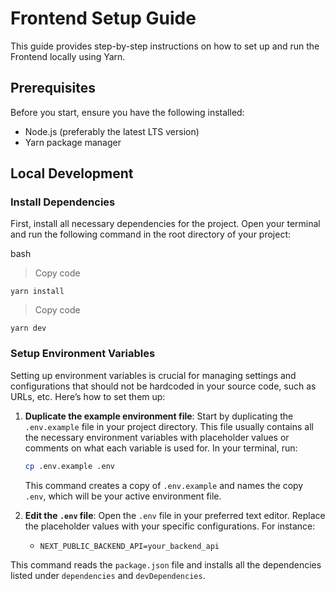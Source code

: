 # Frontend Setup Guide

This guide provides step-by-step instructions on how to set up and run the Frontend locally using Yarn.

## Prerequisites

Before you start, ensure you have the following installed:

- Node.js (preferably the latest LTS version)
- Yarn package manager

## Local Development

### Install Dependencies

First, install all necessary dependencies for the project. Open your terminal and run the following command in the root directory of your project:

bash

> Copy code

    yarn install

> Copy code

    yarn dev

### Setup Environment Variables

Setting up environment variables is crucial for managing settings and configurations that should not be hardcoded in your source code, such as URLs, etc. Here’s how to set them up:

1. **Duplicate the example environment file**: Start by duplicating the `.env.example` file in your project directory. This file usually contains all the necessary environment variables with placeholder values or comments on what each variable is used for. In your terminal, run:

    ```bash
    cp .env.example .env
    ```

    This command creates a copy of `.env.example` and names the copy `.env`, which will be your active environment file.

2. **Edit the `.env` file**: Open the `.env` file in your preferred text editor. Replace the placeholder values with your specific configurations. For instance:

    - `NEXT_PUBLIC_BACKEND_API=your_backend_api`

This command reads the `package.json` file and installs all the dependencies listed under `dependencies` and `devDependencies`.